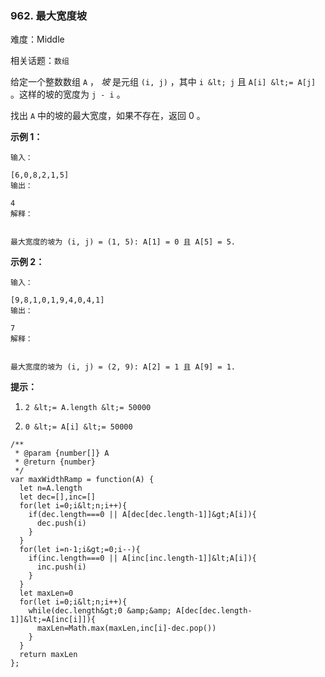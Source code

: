### 962. 最大宽度坡

难度：Middle

相关话题：`数组`

给定一个整数数组 `A` ， *坡* 是元组 `(i, j)` ，其中 `i &lt; j` 且 `A[i] &lt;= A[j]` 。这样的坡的宽度为 `j - i` 。



找出 `A` 中的坡的最大宽度，如果不存在，返回 0 。







 **示例 1：** 





```
输入：

[6,0,8,2,1,5]
输出：

4
解释：


最大宽度的坡为 (i, j) = (1, 5): A[1] = 0 且 A[5] = 5.

```

 **示例 2：** 





```
输入：

[9,8,1,0,1,9,4,0,4,1]
输出：

7
解释：


最大宽度的坡为 (i, j) = (2, 9): A[2] = 1 且 A[9] = 1.

```





 **提示：** 





1.  `2 &lt;= A.length &lt;= 50000` 

2.  `0 &lt;= A[i] &lt;= 50000` 










```
/**
 * @param {number[]} A
 * @return {number}
 */
var maxWidthRamp = function(A) {
  let n=A.length
  let dec=[],inc=[]
  for(let i=0;i&lt;n;i++){
    if(dec.length===0 || A[dec[dec.length-1]]&gt;A[i]){
      dec.push(i)
    }
  }
  for(let i=n-1;i&gt;=0;i--){
    if(inc.length===0 || A[inc[inc.length-1]]&lt;A[i]){
      inc.push(i)
    }
  }
  let maxLen=0
  for(let i=0;i&lt;n;i++){
    while(dec.length&gt;0 &amp;&amp; A[dec[dec.length-1]]&lt;=A[inc[i]]){
      maxLen=Math.max(maxLen,inc[i]-dec.pop())
    }
  }
  return maxLen
};



```
